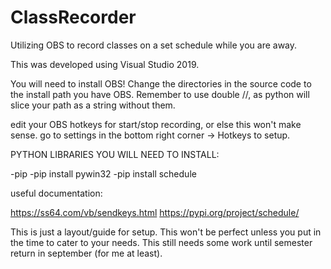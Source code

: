 # ClassRecorder
Utilizing OBS to record classes on a set schedule while you are away.

This was developed using Visual Studio 2019.

You will need to install OBS! Change the directories in the source code
to the install path you have OBS. Remember to use double //, as python will slice
your path as a string without them.

edit your OBS hotkeys for start/stop recording, or else this won't make sense.
go to settings in the bottom right corner -> Hotkeys to setup.

PYTHON LIBRARIES YOU WILL NEED TO INSTALL:

-pip
-pip install pywin32
-pip install schedule

useful documentation:

https://ss64.com/vb/sendkeys.html
https://pypi.org/project/schedule/

This is just a layout/guide for setup. This won't be perfect unless
you put in the time to cater to your needs. This still needs some
work until semester return in september (for me at least).
